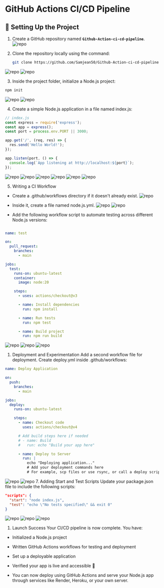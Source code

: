 # GitHub Actions CI/CD Pipeline

## 📁 Setting Up the Project

1. Create a GitHub repository named **`Github-Action-ci-cd-pipeline`**.
![repo](images/1.png)

2. Clone the repository locally using the command:

   ```bash
   git clone https://github.com/Samjean50/Github-Action-ci-cd-pipeline.git
   ```
![repo](images/2.png)
![repo](images/3.png)

3. Inside the project folder, initialize a Node.js project:

```bash
npm init 
```
![repo](images/4.png)
![repo](images/5.png)

4. Create a simple Node.js application in a file named index.js:

```javascript
// index.js
const express = require('express');
const app = express();
const port = process.env.PORT || 3000;

app.get('/', (req, res) => {
  res.send('Hello World!');
});

app.listen(port, () => {
  console.log(`App listening at http://localhost:${port}`);
});
```
![repo](images/6.png)
![repo](images/7.png)
![repo](images/8.png)
![repo](images/9.png)
![repo](images/10.png)
![repo](images/11.png)

5. Writing a CI Workflow
- Create a .github/workflows directory if it doesn't already exist.
![repo](images/14.png)

- Inside it, create a file named node.js.yml.
![repo](images/12.png)
![repo](images/15.png)

- Add the following workflow script to automate testing across different Node.js versions:



```yaml

name: test

on:
  pull_request:
    branches:
      - main

jobs:
  test:
    runs-on: ubuntu-latest
    container:
      image: node:20

    steps:
      - uses: actions/checkout@v3

      - name: Install dependencies
        run: npm install

      - name: Run tests
        run: npm test

      - name: Build project
        run: npm run build
```

![repo](images/16build.png)
![repo](images/17build.png)
![repo](images/18.png)
1. Deployment and Experimentation
Add a second workflow file for deployment. Create deploy.yml inside .github/workflows:

```yaml
name: Deploy Application

on:
  push:
    branches:
      - main

jobs:
  deploy:
    runs-on: ubuntu-latest

    steps:
      - name: Checkout code
        uses: actions/checkout@v4

      # Add build steps here if needed
      # - name: Build
      #   run: echo "Build your app here"

      - name: Deploy to Server
        run: |
          echo "Deploying application..."
          # Add your deployment commands here
          # For example, scp files or use rsync, or call a deploy script
```
![repo](images/19.png)
![repo](images/21.png)
7. Adding Start and Test Scripts
Update your package.json file to include the following scripts:

```json
"scripts": {
  "start": "node index.js",
  "test": "echo \"No tests specified\" && exit 0"
}
```
![repo](images/22.png)
![repo](images/23.png)
![repo](images/24.last.png)

1. Launch Success
Your CI/CD pipeline is now complete. You have:

- Initialized a Node.js project

- Written GitHub Actions workflows for testing and deployment

- Set up a deployable application

- Verified your app is live and accessible 🎉

- You can now deploy using GitHub Actions and serve your Node.js app through services like Render, Heroku, or your own server.
